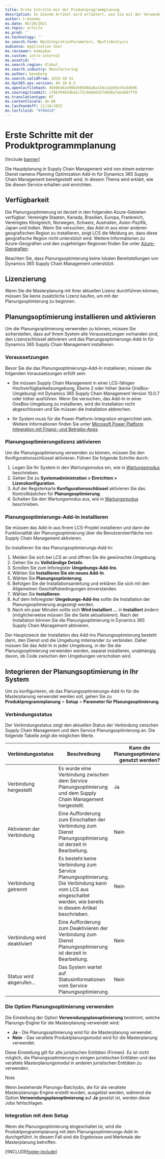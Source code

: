 ```yaml
---
title: Erste Schritte mit der Produktprogrammplanung
description: In diesem Artikel wird erläutert, wie Sie mit der Verwendung der Funktionalität der Produktprogrammplanung in Dynamics 365 Supply Chain Management beginnen.
author: t-benebo
ms.date: 05/20/2021
ms.topic: article
ms.prod: ''
ms.technology: ''
ms.search.form: MpsIntegrationParameters, MpsFitAnalysis
audience: Application User
ms.reviewer: kamaybac
ms.custom: intro-internal
ms.assetid: ''
ms.search.region: Global
ms.search.industry: Manufacturing
ms.author: benebotg
ms.search.validFrom: 2019-10-31
ms.dyn365.ops.version: AX 10.0.5
ms.openlocfilehash: 4b986461e90b356580da8a136c1da95e7dc64696
ms.sourcegitcommit: cf6b764824bd1cf2c0dde6d37ddd0a7abab87ff0
ms.translationtype: HT
ms.contentlocale: de-DE
ms.lasthandoff: 11/16/2022
ms.locfileid: "9780410"
---
```

# <a name="get-started-with-master-planning"></a>Erste Schritte mit der Produktprogrammplanung

[!include [banner](../../includes/banner.md)]

Die Hauptplanung in Supply Chain Management wird von einem externen Dienst namens Planning Optimization Add-In für Dynamics 365 Supply Chain Management bereitgestellt wird. In diesem Thema wird erklärt, wie Sie diesen Service erhalten und einrichten.

## <a name="availability"></a>Verfügbarkeit

Die Planungsoptimierung ist derzeit in den folgenden Azure-Gebieten verfügbar: Vereinigte Staaten, Kanada, Brasilien, Europa, Frankreich, Vereinigtes Königreich, Norwegen, Schweiz, Australien, Asien-Pazifik, Japan und Indien. Wenn Sie versuchen, das Add-In aus einer anderen geografischen Region zu installieren, zeigt LCS die Meldung an, dass diese geografische Region nicht unterstützt wird. Weitere Informationen zu Azure-Geografien und den zugehörigen Regionen finden Sie unter [Azure-Geografien](https://azure.microsoft.com/global-infrastructure/geographies/#geographies).

Beachten Sie, dass Planungsoptimierung keine lokalen Bereitstellungen von Dynamics 365 Supply Chain Management unterstützt.

## <a name="licensing"></a>Lizenzierung

Wenn Sie die Masterplanung mit Ihrer aktuellen Lizenz durchführen können, müssen Sie keine zusätzliche Lizenz kaufen, um mit der Planungsoptimierung zu beginnen.

## <a name="install-and-enable-planning-optimization"></a>Planungsoptimierung installieren und aktivieren

Um die Planungsoptimierung verwenden zu können, müssen Sie sicherstellen, dass auf Ihrem System alle Voraussetzungen vorhanden sind, den Lizenzschlüssel aktivieren und das Planungsoptimierungs-Add-In für Dynamics 365 Supply Chain Management installieren.

### <a name="prerequisites"></a>Voraussetzungen

Bevor Sie die das Planungsoptimierungs-Add-In installieren, müssen die folgenden Voraussetzungen erfüllt sein:

- Sie müssen Supply Chain Management in einer LCS-fähigen Hochverfügbarkeitsumgebung, Ebene 2 oder höher (keine OneBox-Umgebung) mit Dynamics 365 Supply Chain Management Version 10.0.7 oder höher ausführen. Wenn Sie versuchen, das Add-In in einer OneBox-Umgebung zu installieren, wird die Installation nicht abgeschlossen und Sie müssen die Installation abbrechen.

- Ihr System muss für die Power Platform-Integration eingerichtet sein. Weitere Informationen finden Sie unter [Microsoft Power Platform Integration mit Finanz- und Betriebs-Apps](../../../fin-ops-core/dev-itpro/power-platform/overview.md).

### <a name="enable-the-planning-optimization-license"></a>Planungsoptimierungslizenz aktivieren

Um die Planungsoptimierung verwenden zu können, müssen Sie den Konfigurationsschlüssel aktivieren. Führen Sie folgende Schritte durch:

1. Legen Sie Ihr System in den Wartungsmodus ein, wie in [Wartungsmodus](../../../fin-ops-core/dev-itpro/sysadmin/maintenance-mode.md) beschrieben.
1. Gehen Sie zu **Systemadministration \> Einrichten \> Lizenzkonfiguration**.
1. Auf der Registerkarte **Konfigurationsschlüssel** aktivieren Sie das Kontrollkästchen für **Planungsoptimierung**.
1. Schalten Sie den Wartungsmodus aus, wie in [Wartungsmodus](../../../fin-ops-core/dev-itpro/sysadmin/maintenance-mode.md) beschrieben.

### <a name="install-the-planning-optimization-add-in"></a>Planungsoptimierungs-Add-In installieren

Sie müssen das Add-In aus Ihrem LCS-Projekt installieren und dann die Funktionalität der Planungsoptimierung über die Benutzeroberfläche von Supply Chain Management aktivieren.

So installieren Sie das Planungsoptimierungs-Add-In:

1. Melden Sie sich bei LCS an und öffnen Sie die gewünschte Umgebung.
1. Gehen Sie zu **Vollständige Details**.
1. Scrollen Sie zum Inforegister **Umgebungs-Add-Ins**.
1. Wählen Sie **Installieren Sie ein neues Add-In**.
1. Wählen Sie **Planungsoptimierung**.
1. Befolgen Sie die Installationsanleitung und erklären Sie sich mit den Allgemeinen Geschäftsbedingungen einverstanden.
1. Wählen Sie **Installieren**.
1. Auf dem Inforegister **Umgebungs-Add-Ins** sollte die Installation der Planungsoptimierung angezeigt werden.
1. Nach ein paar Minuten sollte sich **Wird installiert ...** in **Installiert** ändern (möglicherweise müssen Sie die Seite aktualisieren). Nach der Installation können Sie die Planungsoptimierung in Dynamics 365 Supply Chain Management aktivieren.

Der Hauptzweck der Installation des Add-Ins Planungsoptimierung besteht darin, den Dienst und die Umgebung miteinander zu verbinden. Daher müssen Sie das Add-In in jeder Umgebung, in der Sie die Planungsoptimierung verwenden werden, separat installieren, unabhängig davon, ob Code zwischen den Umgebungen verschoben wird.

## <a name="integrate-planning-optimization-with-your-system"></a>Integrieren der Planungsoptimierung in Ihr System

Um zu konfigurieren, ob das Planungsoptimierungs-Add-In für die Masterplanung verwendet werden soll, gehen Sie zu **Produktprogrammplanung** \> **Setup** \> **Parameter für Planungsoptimierung**.

### <a name="connection-status"></a>Verbindungsstatus

Der Verbindungsstatus zeigt den aktuellen Status der Verbindung zwischen Supply Chain Management und dem Service Planungsoptimierung an. Die folgende Tabelle zeigt die möglichen Werte.

| Verbindungsstatus | Beschreibung | Kann die Planungsoptimierung genutzt werden? |
|---|---|---|
| Verbindung hergestellt | Es wurde eine Verbindung zwischen dem Service Planungsoptimierung und dem Supply Chain Management hergestellt. | Ja |
| Aktivieren der Verbindung | Eine Aufforderung zum Einschalten der Verbindung zum Dienst Planungsoptimierung ist derzeit in Bearbeitung. | Nein |
| Verbindung getrennt | Es besteht keine Verbindung zum Service Planungsoptimierung. Die Verbindung kann vom LCS aus eingeschaltet werden, wie bereits in diesem Artikel beschrieben. | Nein |
| Verbindung wird deaktiviert | Eine Aufforderung zum Deaktivieren der Verbindung zum Dienst Planungsoptimierung ist derzeit in Bearbeitung. | Nein |
| Status wird abgerufen... | Das System wartet auf Statusinformationen vom Service Planungsoptimierung. | Nein |

### <a name="the-use-planning-optimization-option"></a>Die Option Planungsoptimierung verwenden

Die Einstellung der Option **Verwendungsplanoptimierung** bestimmt, welche Planungs-Engine für die Masterplanung verwendet wird:

- **Ja** - Die Planungsoptimierung wird für die Masterplanung verwendet.
- **Nein** - Das veraltete Produktplanungsmodul wird für die Masterplanung verwendet.

Diese Einstellung gilt für alle juristischen Entitäten (Firmen). Es ist nicht möglich, die Planungsoptimierung in einigen juristischen Entitäten und das veraltete Masterplanungsmodul in anderen juristischen Entitäten zu verwenden.

> [!NOTE]
> Wenn bestehende Planungs-Batchjobs, die für die veraltete Masterplanungs-Engine erstellt wurden, ausgelöst werden, während die Option **Verwendungsplanoptimierung** auf **Ja** gesetzt ist, werden diese Jobs fehlschlagen.

### <a name="integration-with-the-setup"></a>Integration mit dem Setup

Wenn die Planungsoptimierung eingeschaltet ist, wird die Produktprogrammplanung mit dem Planungsoptimierungs-Add-In durchgeführt. In diesem Fall sind die Ergebnisse und Merkmale der Masterplanung betroffen.

[!INCLUDE[footer-include](../../../includes/footer-banner.md)]
